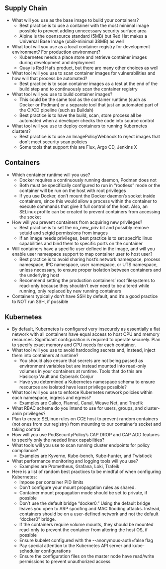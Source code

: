 ## Supply Chain
* What will you use as the base image to build your containers?
    * Best practice is to use a container with the most minimal image possible to prevent adding unnecessary security surface area
    * Alpine is the opensource standard (5MB) but Red Hat makes a Universal Base Image (ubi8-minimal 38MB) as well
* What tool will you use as a local container registry for development environment? For production environment?
    * Kubernetes needs a place store and retrieve container images during development and deployment
    * Quay is Red Hat’s product, but there are many other choices as well
* What tool will you use to scan container images for vulnerabilities and how will that process be automated?
    * Best practice is to scan container images as a test at the end of the build step and to continuously scan the container registry
* What tool will you use to build container images?
    * This could be the same tool as the container runtime (such as Docker or Podman) or a separate tool that just an automated part of the CI/CD pipeline (such as Buildah)
    * Best practice is to have the build, scan, store process all be automated when a developer checks the code into source control
* What tool will you use to deploy containers to running Kubernetes clusters?
    * Best practice is to use an ImagePolicyWebhook to reject images that don’t meet security scan policies
    * Some tools that support this are Flux, Argo CD, Jenkins X
## Containers
* Which container runtime will you use?
    * Docker requires a continuously running daemon, Podman does not
    * Both must be specifically configured to run in “rootless” mode or the container will be run on the host with root privileges  
    * If you use Docker, don’t mount the Docker daemon’s socket inside containers, since this would allow a process within the container to execute commands that give it full control of the host. Also, an SELinux profile can be created to prevent containers from accessing the socket
* How will you prevent containers from acquiring new privileges? 
    * Best practice is to set the no_new_priv bit and possibly remove setuid and setgid permissions from images
    * If an image needs privileges, best practice is to set specific linux capabilities and bind them to specific ports on the container
* Will containers have a specific user defined in the image, and will you enable user namespace support to map container user to host user? 
    * Best practice is to avoid sharing host’s network namespace, process namespace, IPC namespace, user namespace, or UTS namespace, unless necessary, to ensure proper isolation between containers and the underlying host
    * Recommend setting the production containers’ root filesystems to read-only because they shouldn’t ever need to be altered while running, only replaced by new running containers
* Containers typically don’t have SSH by default, and it’s a good practice to NOT run SSH, if possible
## Kubernetes
* By default, Kubernetes is configured very insecurely as essentially a flat network with all containers have equal access to host CPU and memory resources. Significant configuration is required to operate securely. Plan to specify exact memory and CPU needs for each container.
* What tool will you use to avoid hardcoding secrets and, instead, inject them into containers at runtime?
    * You should also ensure that secrets are not being passed as environment variables but are instead mounted into read-only volumes in your containers at runtime. Tools that do this are Hasicorp Vault and Cyberark Conjur
    * Have you determined a Kubernetes namespace schema to ensure resources are isolated have least privilege possible?
* What tool will you use to enforce Kubernetes network policies within each namespace, ingress and egress? 
    * Examples are Calico, Flannel, Canal, Weave Net, and Traefik
* What RBAC schema do you intend to use for users, groups, and cluster-amin privileges?
* Plan to create SELinux rules on CCE host to prevent random containers (not ones from our registry) from mounting to our container’s socket and taking control
* How will you use PodSecurityPolicy’s CAP DROP and CAP ADD features to specify only the needed linux capabilities?
* What tools will you use to scan running cluster endpoints for policy compliance? 
    * Examples are Kyverno, Kube-bench, Kube-hunter, and Twistlock
* What performance monitoring and logging tools will you use?
    * Examples are Prometheus, Grafana, Loki, Trafeik
* Here is a list of random best practices to be mindful of when configuring Kubernetes:
    * Impose per container PID limits
    * Don’t configure your mount propagation rules as shared.
    * Container mount propagation mode should be set to private, if possible
    * Don’t use the default bridge “docker0.” Using the default bridge leaves you open to ARP spoofing and MAC flooding attacks. Instead, containers should be on a user-defined network and not the default “docker0” bridge.
    * If the containers require volume mounts, they should be mounted read-only to prevent the container from altering the host OS, if possible
    * Ensure kubelet configured with the --anonymous-auth=false flag
    * Pay special attention to the Kubernetes API server and kube-scheduler configurations
    * Ensure the configuration files on the master node have read/write permissions to prevent unauthorized access 

